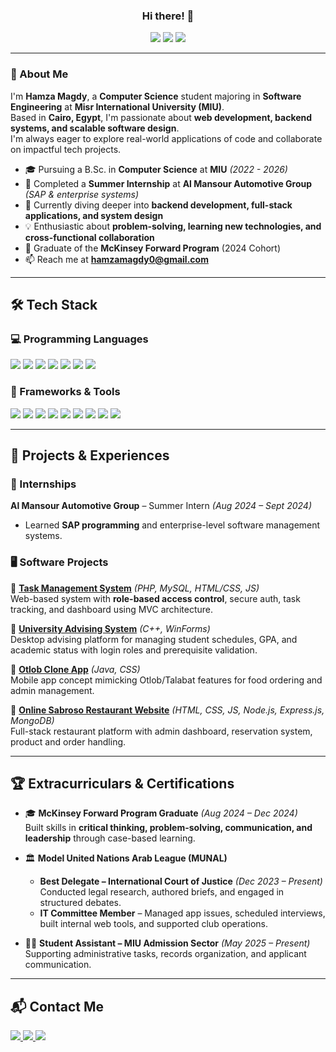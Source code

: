 <h3 align="center">
  Hi there! 👋
</h3>

<p align="center">
  <img src="https://img.shields.io/badge/-Computer Science-blue?style=for-the-badge">
  <img src="https://img.shields.io/badge/-Software Engineering-green?style=for-the-badge">
  <img src="https://img.shields.io/badge/-Web Development-orange?style=for-the-badge">
</p>

---

### 🚀 About Me

I'm **Hamza Magdy**, a **Computer Science** student majoring in **Software Engineering** at **Misr International University (MIU)**.  
Based in **Cairo, Egypt**, I'm passionate about **web development, backend systems, and scalable software design**.  
I'm always eager to explore real-world applications of code and collaborate on impactful tech projects.

- 🎓 Pursuing a B.Sc. in **Computer Science** at **MIU** *(2022 - 2026)*  
- 💼 Completed a **Summer Internship** at **Al Mansour Automotive Group** *(SAP & enterprise systems)*  
- 🌱 Currently diving deeper into **backend development, full-stack applications, and system design**  
- 💡 Enthusiastic about **problem-solving, learning new technologies, and cross-functional collaboration**  
- 🧠 Graduate of the **McKinsey Forward Program** (2024 Cohort)  
- 📫 Reach me at [**hamzamagdy0@gmail.com**](mailto:hamzamagdy0@gmail.com)

---

## 🛠️ Tech Stack

### 💻 Programming Languages  
<p align="left">
  <img src="https://img.shields.io/badge/-C++-00599C?style=flat-square&logo=c%2B%2B&logoColor=white">
  <img src="https://img.shields.io/badge/-Java-ED8B00?style=flat-square&logo=java&logoColor=white">
  <img src="https://img.shields.io/badge/-PHP-777BB4?style=flat-square&logo=php&logoColor=white">
  <img src="https://img.shields.io/badge/-C%23-68217A?style=flat-square&logo=c-sharp&logoColor=white">
  <img src="https://img.shields.io/badge/-JavaScript-F7DF1E?style=flat-square&logo=javascript&logoColor=black">
  <img src="https://img.shields.io/badge/-HTML-E34F26?style=flat-square&logo=html5&logoColor=white">
  <img src="https://img.shields.io/badge/-CSS-1572B6?style=flat-square&logo=css3&logoColor=white">
</p>

### 🔧 Frameworks & Tools  
<p align="left">
  <img src="https://img.shields.io/badge/-Node.js-339933?style=flat-square&logo=node.js&logoColor=white">
  <img src="https://img.shields.io/badge/-Express.js-000000?style=flat-square&logo=express&logoColor=white">
  <img src="https://img.shields.io/badge/-React-61DAFB?style=flat-square&logo=react&logoColor=black">
  <img src="https://img.shields.io/badge/-React.js-20232A?style=flat-square&logo=react&logoColor=61DAFB">
  <img src="https://img.shields.io/badge/-WinForms-512BD4?style=flat-square&logo=dotnet&logoColor=white">
  <img src="https://img.shields.io/badge/-MySQL-4479A1?style=flat-square&logo=mysql&logoColor=white">
  <img src="https://img.shields.io/badge/-MongoDB-47A248?style=flat-square&logo=mongodb&logoColor=white">
  <img src="https://img.shields.io/badge/-Postman-FF6C37?style=flat-square&logo=postman&logoColor=white">
  <img src="https://img.shields.io/badge/-GitHub-181717?style=flat-square&logo=github&logoColor=white">
</p>


---

## 🧠 Projects & Experiences

### 💼 Internships
**Al Mansour Automotive Group** – Summer Intern *(Aug 2024 – Sept 2024)*  
- Learned **SAP programming** and enterprise-level software management systems.

### 🖥️ Software Projects  
🔹 [**Task Management System**](https://github.com/hamzamagdy0/Task-Manager) *(PHP, MySQL, HTML/CSS, JS)*  
  Web-based system with **role-based access control**, secure auth, task tracking, and dashboard using MVC architecture.

🔹 [**University Advising System**](https://github.com/hamzamagdy0/University-Advising-System) *(C++, WinForms)*  
  Desktop advising platform for managing student schedules, GPA, and academic status with login roles and prerequisite validation.

🔹 [**Otlob Clone App**](https://github.com/hamzamagdy0/Otlob-App-Clone-GUI) *(Java, CSS)*  
  Mobile app concept mimicking Otlob/Talabat features for food ordering and admin management.

🔹 [**Online Sabroso Restaurant Website**](https://github.com/hamzamagdy0/Online-Sabroso-Restaurant-Website) *(HTML, CSS, JS, Node.js, Express.js, MongoDB)*  
  Full-stack restaurant platform with admin dashboard, reservation system, product and order handling.

---

## 🏆 Extracurriculars & Certifications

- 🎓 **McKinsey Forward Program Graduate** *(Aug 2024 – Dec 2024)*  
  Built skills in **critical thinking, problem-solving, communication, and leadership** through case-based learning.

- 🏛️ **Model United Nations Arab League (MUNAL)**  
  - **Best Delegate – International Court of Justice** *(Dec 2023 – Present)*  
    Conducted legal research, authored briefs, and engaged in structured debates.  
  - **IT Committee Member** – Managed app issues, scheduled interviews, built internal web tools, and supported club operations.

- 🧑‍💼 **Student Assistant – MIU Admission Sector** *(May 2025 – Present)*  
  Supporting administrative tasks, records organization, and applicant communication.

---

## 📬 Contact Me

<p align="left">
  <a href="https://www.linkedin.com/in/hamza-magdy" target="_blank">
    <img src="https://img.shields.io/badge/-LinkedIn-0077B5?style=for-the-badge&logo=linkedin&logoColor=white"/> 
  </a>
  <a href="mailto:hamzamagdy0@gmail.com" target="_blank">
    <img src="https://img.shields.io/badge/Gmail-D14836?style=for-the-badge&logo=gmail&logoColor=white"/> 
  </a>
  <a href="https://github.com/hamzamagdy0" target="_blank">
    <img src="https://img.shields.io/badge/-GitHub-000000?style=for-the-badge&logo=github&logoColor=white"/> 
  </a>
</p>
